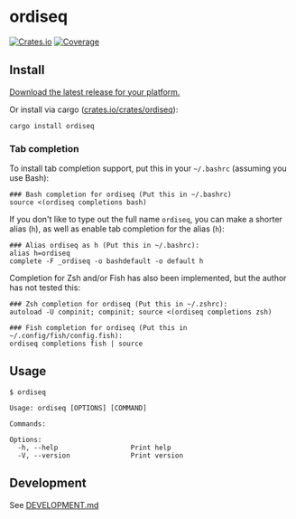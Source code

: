 # ordiseq

[![Crates.io](https://img.shields.io/crates/v/ordiseq?color=blue
)](https://crates.io/crates/ordiseq)
[![Coverage](https://img.shields.io/badge/Coverage-Report-purple)](https://EnigmaCurry.github.io/ordiseq/coverage/master/)


## Install

[Download the latest release for your platform.](https://github.com/EnigmaCurry/ordiseq/releases)

Or install via cargo ([crates.io/crates/ordiseq](https://crates.io/crates/ordiseq)):

```
cargo install ordiseq
```

### Tab completion

To install tab completion support, put this in your `~/.bashrc` (assuming you use Bash):

```
### Bash completion for ordiseq (Put this in ~/.bashrc)
source <(ordiseq completions bash)
```

If you don't like to type out the full name `ordiseq`, you can make
a shorter alias (`h`), as well as enable tab completion for the alias
(`h`):

```
### Alias ordiseq as h (Put this in ~/.bashrc):
alias h=ordiseq
complete -F _ordiseq -o bashdefault -o default h
```

Completion for Zsh and/or Fish has also been implemented, but the
author has not tested this:

```
### Zsh completion for ordiseq (Put this in ~/.zshrc):
autoload -U compinit; compinit; source <(ordiseq completions zsh)

### Fish completion for ordiseq (Put this in ~/.config/fish/config.fish):
ordiseq completions fish | source
```

## Usage

```
$ ordiseq

Usage: ordiseq [OPTIONS] [COMMAND]

Commands:

Options:
  -h, --help                  Print help
  -V, --version               Print version
```

## Development

See [DEVELOPMENT.md](DEVELOPMENT.md)
